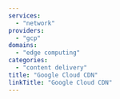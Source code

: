 ```yaml
---
services:
  - "network"
providers:
  - "gcp"
domains:
  - "edge computing"
categories: 
  - "content delivery"
title: "Google Cloud CDN"
linkTitle: "Google Cloud CDN"
---
```

